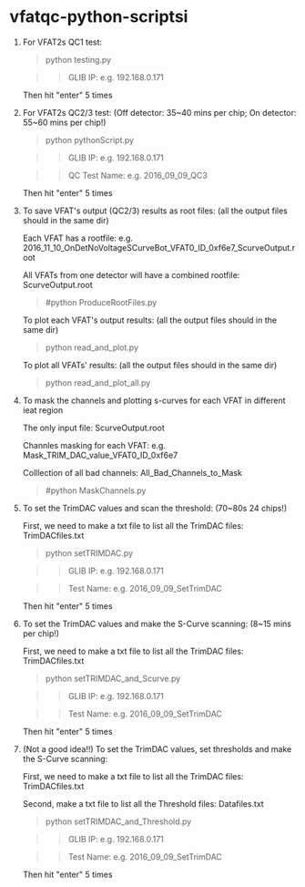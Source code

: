 # vfatqc-python-scriptsi

1. For VFAT2s QC1 test:
   
	> python testing.py

	>> GLIB IP: e.g. 192.168.0.171

	Then hit "enter" 5 times 

2. For VFAT2s QC2/3 test: (Off detector: 35~40 mins per chip; On detector: 55~60 mins per chip!)
   
	> python pythonScript.py

	>> GLIB IP: e.g. 192.168.0.171

	>> QC Test Name:  e.g. 2016_09_09_QC3

	Then hit "enter" 5 times 

3. To save VFAT's output (QC2/3) results as root files: (all the output files should in the same dir)
   
	Each VFAT has a rootfile: e.g. 2016_11_10_OnDetNoVoltageSCurveBot_VFAT0_ID_0xf6e7_ScurveOutput.root
	
	All VFATs from one detector will have a combined rootfile: ScurveOutput.root 
	
	> #python ProduceRootFiles.py
	
	To plot each VFAT's output results: (all the output files should in the same dir)
   
	> python read_and_plot.py
	
	To plot all VFATs' results: (all the output files should in the same dir)
   
	> python read_and_plot_all.py

4. To mask the channels and plotting s-curves for each VFAT in different ieat region 
   
	The only input file: ScurveOutput.root
	
	Channles masking for each VFAT: e.g. Mask_TRIM_DAC_value_VFAT0_ID_0xf6e7
	
	Colllection of all bad channels: All_Bad_Channels_to_Mask
	
	> #python MaskChannels.py

5. To set the TrimDAC values and scan the threshold: (70~80s 24 chips!) 
   
	First, we need to make a txt file to list all the TrimDAC files: TrimDACfiles.txt
   
	> python setTRIMDAC.py

	>> GLIB IP:  e.g. 192.168.0.171

	>> Test Name: e.g. 2016_09_09_SetTrimDAC

	Then hit "enter" 5 times 

6. To set the TrimDAC values and make the S-Curve scanning: (8~15 mins per chip!)
   
	First, we need to make a txt file to list all the TrimDAC files: TrimDACfiles.txt
   
	> python setTRIMDAC_and_Scurve.py

	>> GLIB IP:  e.g. 192.168.0.171

	>> Test Name: e.g. 2016_09_09_SetTrimDAC

	Then hit "enter" 5 times 

7. (Not a good idea!!) To set the TrimDAC values, set thresholds and make the S-Curve scanning:
   
	First, we need to make a txt file to list all the TrimDAC files: TrimDACfiles.txt

	Second, make a txt file to list all the Threshold files: Datafiles.txt
   
	> python setTRIMDAC_and_Threshold.py

	>> GLIB IP:  e.g. 192.168.0.171

	>> Test Name: e.g. 2016_09_09_SetTrimDAC

	Then hit "enter" 5 times 






